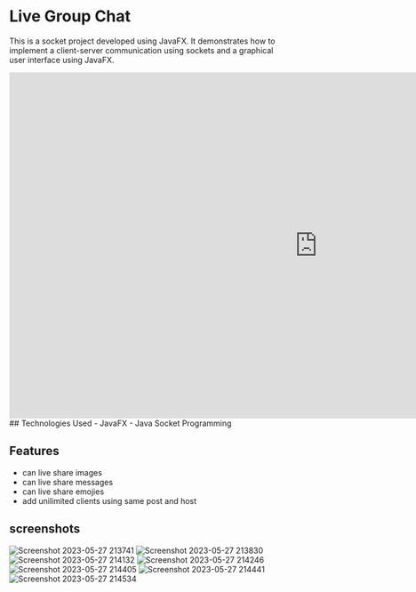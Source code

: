 # Live Group Chat
This is a socket project developed using JavaFX. It demonstrates how to implement a client-server communication using sockets and a graphical user interface using JavaFX.
<iframe width="1108" height="623" src="https://www.youtube.com/embed/J78Rdqfo8Jg" title="javafx Socket Group Chat" frameborder="0" allow="accelerometer; autoplay; clipboard-write; encrypted-media; gyroscope; picture-in-picture; web-share" allowfullscreen></iframe>
## Technologies Used
- JavaFX
- Java Socket Programming

## Features
- can live share images
- can live share messages
- can live share emojies
- add unilimited clients using same post and host

## screenshots
![Screenshot 2023-05-27 213741](https://github.com/kaligu/IJSE-INP-JavaSocket-GroupChat-Project/assets/101045808/f150b6de-8452-45c7-b204-71c1ec438e58)
![Screenshot 2023-05-27 213830](https://github.com/kaligu/IJSE-INP-JavaSocket-GroupChat-Project/assets/101045808/de53fd7a-1157-45f2-b555-755e50c2235f)
![Screenshot 2023-05-27 214132](https://github.com/kaligu/IJSE-INP-JavaSocket-GroupChat-Project/assets/101045808/03db94ed-ff34-42ac-8ec1-d391c8136551)
![Screenshot 2023-05-27 214246](https://github.com/kaligu/IJSE-INP-JavaSocket-GroupChat-Project/assets/101045808/b8a1d60d-cdfa-4af5-be0e-5c30efed45b2)
![Screenshot 2023-05-27 214405](https://github.com/kaligu/IJSE-INP-JavaSocket-GroupChat-Project/assets/101045808/6a9669ea-729e-4318-86e3-8b322c4289c6)
![Screenshot 2023-05-27 214441](https://github.com/kaligu/IJSE-INP-JavaSocket-GroupChat-Project/assets/101045808/9a3f2c2b-8547-438e-bcdb-de836cf9e5e0)
![Screenshot 2023-05-27 214534](https://github.com/kaligu/IJSE-INP-JavaSocket-GroupChat-Project/assets/101045808/c9b136ad-f38f-4a1a-8c52-4b9afd0f5cdd)
